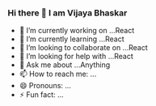 ### Hi there 👋 I am Vijaya Bhaskar


- 🔭 I’m currently working on ...React
- 🌱 I’m currently learning ...React
- 👯 I’m looking to collaborate on ...React
- 🤔 I’m looking for help with ...React
- 💬 Ask me about ...Anything
- 📫 How to reach me: ...
- 😄 Pronouns: ...
- ⚡ Fun fact: ...



<!--
**vijaya-bhaskar/vijaya-bhaskar** is a ✨ _special_ ✨ repository because its `README.md` (this file) appears on your GitHub profile.

Here are some ideas to get you started:

- 🔭 I’m currently working on ...React
- 🌱 I’m currently learning ...React
- 👯 I’m looking to collaborate on ...React
- 🤔 I’m looking for help with ...React
- 💬 Ask me about ...Anything
- 📫 How to reach me: ...
- 😄 Pronouns: ...
- ⚡ Fun fact: ...
-->
